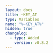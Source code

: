 ```yaml
---
layout: docs
title: ~KEY_AT
type: Variables
name: "%~KEY_AT%"
hidden: true
changelog:
  - type: Added
    version: v0.8.2
---
```

